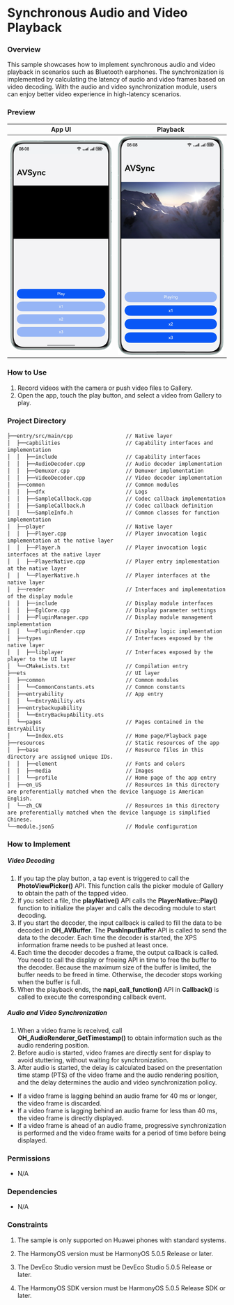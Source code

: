 # Synchronous Audio and Video Playback

### Overview

This sample showcases how to implement synchronous audio and video playback in scenarios such as Bluetooth earphones. The synchronization is implemented by calculating the latency of audio and video frames based on video decoding. With the audio and video synchronization module, users can enjoy better video experience in high-latency scenarios.

### Preview

| App UI                                                     | Playback                                       |
|------------------------------------------------------------|------------------------------------------------|
| ![ATVS_Index.en.png](screenshots/device/ATVS_Index.en.png) | ![play.en.png](screenshots/device/play.en.png) |

### How to Use

1. Record videos with the camera or push video files to Gallery.
2. Open the app, touch the play button, and select a video from Gallery to play.

### Project Directory

```
├──entry/src/main/cpp                 // Native layer
│  ├──capbilities                     // Capability interfaces and implementation
│  │  ├──include                      // Capability interfaces
│  │  ├──AudioDecoder.cpp             // Audio decoder implementation
│  │  ├──Demuxer.cpp                  // Demuxer implementation
│  │  ├──VideoDecoder.cpp             // Video decoder implementation
│  ├──common                          // Common modules
│  │  ├──dfx                          // Logs
│  │  ├──SampleCallback.cpp           // Codec callback implementation
│  │  ├──SampleCallback.h             // Codec callback definition
│  │  └──SampleInfo.h                 // Common classes for function implementation
│  ├──player                          // Native layer
│  │  ├──Player.cpp                   // Player invocation logic implementation at the native layer
│  │  ├──Player.h                     // Player invocation logic interfaces at the native layer
│  │  ├──PlayerNative.cpp             // Player entry implementation at the native layer
│  │  └──PlayerNative.h               // Player interfaces at the native layer
│  ├──render                          // Interfaces and implementation of the display module
│  │  ├──include                      // Display module interfaces
│  │  ├──EglCore.cpp                  // Display parameter settings
│  │  ├──PluginManager.cpp            // Display module management implementation
│  │  └──PluginRender.cpp             // Display logic implementation
│  ├──types                           // Interfaces exposed by the native layer
│  │  ├──libplayer                    // Interfaces exposed by the player to the UI layer
│  └──CMakeLists.txt                  // Compilation entry
├──ets                                // UI layer
│  ├──common                          // Common modules
│  │  └──CommonConstants.ets          // Common constants
│  ├──entryability                    // App entry
│  │  └──EntryAbility.ets
│  ├──entrybackupability
│  │  └──EntryBackupAbility.ets
│  └──pages                           // Pages contained in the EntryAbility
│     └──Index.ets                    // Home page/Playback page
├──resources                          // Static resources of the app
│  ├──base                            // Resource files in this directory are assigned unique IDs.
│  │  ├──element                      // Fonts and colors
│  │  ├──media                        // Images
│  │  └──profile                      // Home page of the app entry
│  ├──en_US                           // Resources in this directory are preferentially matched when the device language is American English.
│  └──zh_CN                           // Resources in this directory are preferentially matched when the device language is simplified Chinese.
└──module.json5                       // Module configuration
```

### How to Implement

##### Video Decoding

1. If you tap the play button, a tap event is triggered to call the **PhotoViewPicker()** API. This function calls the picker module of Gallery to obtain the path of the tapped video.
2. If you select a file, the **playNative()** API calls the **PlayerNative::Play()** function to initialize the player and calls the decoding module to start decoding.
3. If you start the decoder, the input callback is called to fill the data to be decoded in **OH_AVBuffer**. The **PushInputBuffer** API is called to send the data to the decoder. Each time the decoder is started, the XPS information frame needs to be pushed at least once.
4. Each time the decoder decodes a frame, the output callback is called. You need to call the display or freeing API in time to free the buffer to the decoder. Because the maximum size of the buffer is limited, the buffer needs to be freed in time. Otherwise, the decoder stops working when the buffer is full.
5. When the playback ends, the **napi_call_function()** API in **Callback()** is called to execute the corresponding callback event.

##### Audio and Video Synchronization

1. When a video frame is received, call **OH_AudioRenderer_GetTimestamp()** to obtain information such as the audio rendering position.
2. Before audio is started, video frames are directly sent for display to avoid stuttering, without waiting for synchronization.
3. After audio is started, the delay is calculated based on the presentation time stamp (PTS) of the video frame and the audio rendering position, and the delay determines the audio and video synchronization policy.
- If a video frame is lagging behind an audio frame for 40 ms or longer, the video frame is discarded.
- If a video frame is lagging behind an audio frame for less than 40 ms, the video frame is directly displayed.
- If a video frame is ahead of an audio frame, progressive synchronization is performed and the video frame waits for a period of time before being displayed.

### Permissions

- N/A

### Dependencies

- N/A

### Constraints

1. The sample is only supported on Huawei phones with standard systems.

2. The HarmonyOS version must be HarmonyOS 5.0.5 Release or later.

3. The DevEco Studio version must be DevEco Studio 5.0.5 Release or later.

4. The HarmonyOS SDK version must be HarmonyOS 5.0.5 Release SDK or later.
